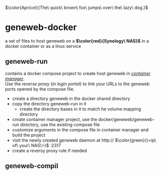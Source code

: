 $\color{Apricot}{The\ quick\ brown\ fox\ jumps\ over\ the\ lazy\ dog.}$

# geneweb-docker

a set of files to host geneweb on a **$\color{red}{Synology\ NAS}$** in a docker container or as a linux service

## geneweb-run 
contains a docker compose project to create host geneweb in _<ins>container manager</ins>_.  
Use the _reverse proxy_ (in _login portal_) to link your URLs to the geneweb ports opened by the compose file.

* create a directory geneweb in the docker shared directory
* copy the directory geneweb-run in it
  * create the directory bases in it to match he volume mapping directory
* create container manager project, use the docker/geneweb/geneweb-run directory, use the existing compose file
* customize arguments in the compose file in container manager and build the project
* visit the newly created geneweb daemon at http:// $\color{green}{\<ip\ of\ your\ NAS\>}$ :2317
* create a reversy proxy rule if needed

## geneweb-compil
